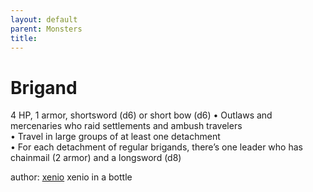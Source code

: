 ```yaml
---
layout: default
parent: Monsters
title:
---
```

# Brigand
4 HP, 1 armor, shortsword (d6) or short bow (d6)
• Outlaws and mercenaries who raid settlements and ambush travelers  
• Travel in large groups of at least one detachment  
• For each detachment of regular brigands, there’s one leader who has chainmail (2 armor) and a longsword (d8)  




author: [xenio](https://xenioinabottle.blogspot.com/2021/02/classic-monsters-for-cairnito-part-1.html) xenio in a bottle

